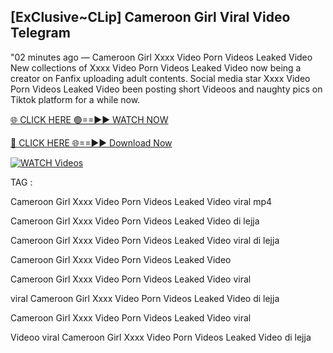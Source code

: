## [ExClusive~CLip] Cameroon Girl Viral Video Telegram


"02 minutes ago —  Cameroon Girl Xxxx Video Porn Videos Leaked Video New collections of   Xxxx Video Porn Videos Leaked Video now being a creator on Fanfix uploading adult contents. Social media star   Xxxx Video Porn Videos Leaked Video been posting short Videoos and naughty pics on Tiktok platform for a while now.


[🌐 CLICK HERE 🟢==►► WATCH NOW](https://cutt.ly/mrqM9kNd)

[🔴 CLICK HERE 🌐==►► Download Now](https://cutt.ly/mrqM9kNd)

[![WATCH Videos](https://i.imgur.com/dJHk4Zq.gif)](https://cutt.ly/mrqM9kNd)


TAG :

Cameroon Girl Xxxx Video Porn Videos Leaked Video viral mp4

Cameroon Girl Xxxx Video Porn Videos Leaked Video di lejja

Cameroon Girl Xxxx Video Porn Videos Leaked Video viral di lejja

Cameroon Girl Xxxx Video Porn Videos Leaked Video

Cameroon Girl Xxxx Video Porn Videos Leaked Video viral

viral Cameroon Girl Xxxx Video Porn Videos Leaked Video di lejja

Cameroon Girl Xxxx Video Porn Videos Leaked Video viral

Videoo viral Cameroon Girl Xxxx Video Porn Videos Leaked Video di lejja
